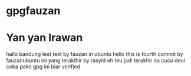 # gpgfauzan
# Yan yan Irawan
hallo bandung
test test by fauzan in ubuntu
hello this is fourth commit by fauzanubuntu
ini yang terakthir by rasyid
eh teu jadi terakhir na 
cucu deui
coba pake gpg ini biar verified
